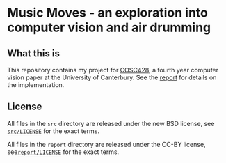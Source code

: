 # Music Moves - an exploration into computer vision and air drumming

## What this is

This repository contains my project for [COSC428], a fourth year computer
vision paper at the University of Canterbury.  See the
[report] for details on the implementation.

## License

All files in the `src` directory are released under the new BSD license, see
[`src/LICENSE`](https://github.com/Nemo157/music_moves/raw/master/src/LICENSE) for the exact terms.

All files in the `report` directory are released under the CC-BY license,
see[`report/LICENSE`](https://github.com/Nemo157/music_moves/raw/master/report/LICENSE) for the exact terms. 

[COSC428]: http://www.canterbury.ac.nz/courseinfo/GetCourseDetails.aspx?course=COSC428&occurrence=11S1(C)&year=2011
           "The COSC428 information page"

[report]: https://github.com/Nemo157/music_moves/raw/master/report/report.pdf


